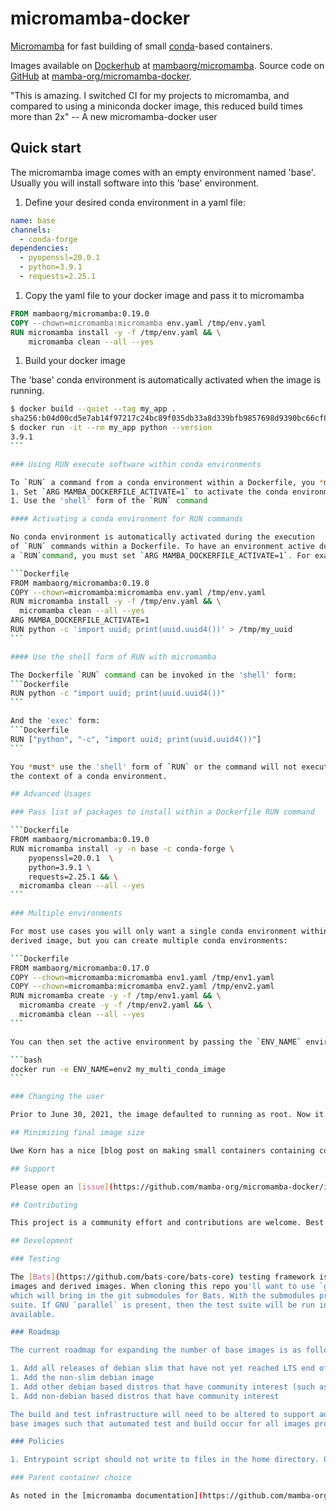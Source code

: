 # micromamba-docker

[Micromamba](https://github.com/mamba-org/mamba#micromamba) for fast building of small [conda](https://docs.conda.io/)-based containers.

Images available on [Dockerhub](https://hub.docker.com/) at [mambaorg/micromamba](https://hub.docker.com/r/mambaorg/micromamba). Source code on [GitHub](https://github.com/) at [mamba-org/micromamba-docker](https://github.com/mamba-org/micromamba-docker/).

"This is amazing. I switched CI for my projects to micromamba, and compared to using a miniconda docker image, this reduced build times more than 2x" -- A new micromamba-docker user

## Quick start

The micromamba image comes with an empty environment named 'base'. Usually you
will install software into this 'base' environment.

1. Define your desired conda environment in a yaml file:

  ```yaml
  name: base
  channels:
    - conda-forge
  dependencies:
    - pyopenssl=20.0.1
    - python=3.9.1
    - requests=2.25.1
  ```

1. Copy the yaml file to your docker image and pass it to micromamba

  ```Dockerfile
  FROM mambaorg/micromamba:0.19.0
  COPY --chown=micromamba:micromamba env.yaml /tmp/env.yaml
  RUN micromamba install -y -f /tmp/env.yaml && \
      micromamba clean --all --yes
  ```

1. Build your docker image

  The 'base' conda environment is automatically activated when the image
  is running.

  ````bash
  $ docker build --quiet --tag my_app .
  sha256:b04d00cd5e7ab14f97217c24bc89f035db33a8d339bfb9857698d9390bc66cf8
  $ docker run -it --rm my_app python --version
  3.9.1
  ```

### Using RUN execute software within conda environments

To `RUN` a command from a conda environment within a Dockerfile, you *must*:
1. Set `ARG MAMBA_DOCKERFILE_ACTIVATE=1` to activate the conda environment
1. Use the 'shell' form of the `RUN` command

#### Activating a conda environment for RUN commands

No conda environment is automatically activated during the execution
of `RUN` commands within a Dockerfile. To have an environment active during
a `RUN`command, you must set `ARG MAMBA_DOCKERFILE_ACTIVATE=1`. For example:

```Dockerfile
FROM mambaorg/micromamba:0.19.0
COPY --chown=micromamba:micromamba env.yaml /tmp/env.yaml
RUN micromamba install -y -f /tmp/env.yaml && \
    micromamba clean --all --yes
ARG MAMBA_DOCKERFILE_ACTIVATE=1
RUN python -c 'import uuid; print(uuid.uuid4())' > /tmp/my_uuid
```

#### Use the shell form of RUN with micromamba

The Dockerfile `RUN` command can be invoked in the 'shell' form:
```Dockerfile
RUN python -c "import uuid; print(uuid.uuid4())"
```

And the 'exec' form:
```Dockerfile
RUN ["python", "-c", "import uuid; print(uuid.uuid4())"]
```

You *must* use the 'shell' form of `RUN` or the command will not execute in
the context of a conda environment.

## Advanced Usages

### Pass list of packages to install within a Dockerfile RUN command

```Dockerfile
FROM mambaorg/micromamba:0.19.0
RUN micromamba install -y -n base -c conda-forge \
      pyopenssl=20.0.1  \
      python=3.9.1 \
      requests=2.25.1 && \
    micromamba clean --all --yes
```

### Multiple environments

For most use cases you will only want a single conda environment within your
derived image, but you can create multiple conda environments:

```Dockerfile
FROM mambaorg/micromamba:0.17.0
COPY --chown=micromamba:micromamba env1.yaml /tmp/env1.yaml
COPY --chown=micromamba:micromamba env2.yaml /tmp/env2.yaml
RUN micromamba create -y -f /tmp/env1.yaml && \
    micromamba create -y -f /tmp/env2.yaml && \
    micromamba clean --all --yes
```

You can then set the active environment by passing the `ENV_NAME` environment variable like:

```bash
docker run -e ENV_NAME=env2 my_multi_conda_image
```

### Changing the user

Prior to June 30, 2021, the image defaulted to running as root. Now it defaults to running as the non-root user micromamba. Micromamba-docker can be run as any user by passing the `docker run ...` command the `--user=UID:GID` parameters. Running with `--user=root` is supported.

## Minimizing final image size

Uwe Korn has a nice [blog post on making small containers containing conda environments](https://uwekorn.com/2021/03/01/deploying-conda-environments-in-docker-how-to-do-it-right.html) that is a good resource. He uses mamba instead of micromamba, but the general concepts still apply when using micromamba.

## Support

Please open an [issue](https://github.com/mamba-org/micromamba-docker/issues) if the micromamba docker image does not behave as you expect. For issues about the micromamba program, please use [the mamba issue tracker](https://github.com/mamba-org/mamba/issues).

## Contributing

This project is a community effort and contributions are welcome. Best practice is to discuss proposed contributions on the [issue tracker](https://github.com/mamba-org/micromamba-docker/issues) before you start writing code.

## Development

### Testing

The [Bats](https://github.com/bats-core/bats-core) testing framework is used to test the micromamba docker
images and derived images. When cloning this repo you'll want to use `git clone --recurse-submodules ...`,
which will bring in the git submodules for Bats. With the submodules present, `./test.sh` will run the test
suite. If GNU `parallel` is present, then the test suite will be run in parallel using all logical CPU cores
available.

### Roadmap

The current roadmap for expanding the number of base images is as follows:

1. Add all releases of debian slim that have not yet reached LTS end of life (ie, bullseye, buster, stretch)
1. Add the non-slim debian image
1. Add other debian based distros that have community interest (such as ubuntu)
1. Add non-debian based distros that have community interest

The build and test infrastructure will need to be altered to support additional
base images such that automated test and build occur for all images produced.

### Policies

1. Entrypoint script should not write to files in the home directory. On some container execution systems, the host home directory is automatically mounted and we don't want to mess up or pollute the home directory on the host system.

### Parent container choice

As noted in the [micromamba documentation](https://github.com/mamba-org/mamba/blob/master/docs/source/micromamba.md#Installation), the official micromamba binaries require glibc. Therefore Alpine Linux does not work natively. To keep the image small, a Debian slim image is used as the parent. On going efforts to generate a fully statically linked micromamba binary are documented in [mamba github issue #572](https://github.com/mamba-org/mamba/issues/572), but most conda packages also depend on glibc. Therefore using a statically linked micromamba would require either a method to install glibc (or an equivalent) from a conda package or conda packages that are statically linked against glibc.
